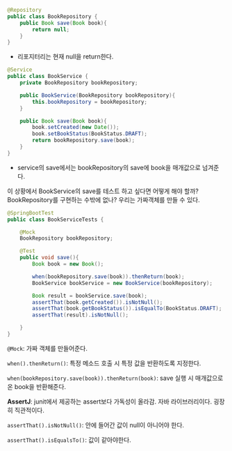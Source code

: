 ```java
@Repository
public class BookRepository {
    public Book save(Book book){
        return null;
    }
}
```

- 리포지터리는 현재 null을 return한다.

```java
@Service
public class BookService {
    private BookRepository bookRepository;

    public BookService(BookRepository bookRepository){
        this.bookRepository = bookRepository;
    }

    public Book save(Book book){
        book.setCreated(new Date());
        book.setBookStatus(BookStatus.DRAFT);
        return bookRepository.save(book);
    }
}

```

- service의 save에서는 bookRepository의 save에 book을 매개값으로 넘겨준다.



이 상황에서 BookService의 save를 테스트 하고 싶다면 어떻게 해야 할까? BookRepository를 구현하는 수밖에 없나? 우리는 가짜객체를 만들 수 있다.



```java
@SpringBootTest
public class BookServiceTests {

    @Mock
    BookRepository bookRepository;

    @Test
    public void save(){
        Book book = new Book();

        when(bookRepository.save(book)).thenReturn(book);
        BookService bookService = new BookService(bookRepository);

        Book result = bookService.save(book);
        assertThat(book.getCreated()).isNotNull();
        assertThat(book.getBookStatus()).isEqualTo(BookStatus.DRAFT);
        assertThat(result).isNotNull();

    }
}

```

`@Mock`: 가짜 객체를 만들어준다.

`when().thenReturn()`: 특정 메소드 호출 시 특정 값을 반환하도록 지정한다.

`when(bookRepository.save(book)).thenReturn(book)`: save 실행 시 매개값으로 온 book을 반환해준다.

**AssertJ**: junit에서 제공하는 assert보다 가독성이 올라감. 자바 라이브러리이다. 굉장히 직관적이다.

`assertThat().isNotNull()`: 안에 들어간 값이 null이 아니어야 한다.

`assertThat().isEqualsTo()`: 값이 같아야한다.